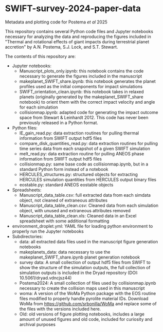 # SWIFT-survey-2024-paper-data
 Metadata and plotting code for Postema *et al* 2025

This repository contains several Python code files and Jupyter notebooks necessary for analyzing the data and reproducing the figures included in "Thermal and rotational effects of giant impacts during terrestrial planet accretion" by A.N. Postema, S.J. Lock, and S.T. Stewart.

The contents of this repository are:
- Jupyter notebooks:
	- Manuscript_plots_only.ipynb: this notebook contains the code necessary to generate the figures included in the manuscript
	- makeplanet_SWIFT_share.ipynb: this notebook generates the planet profiles used as the initial components for impact simulations
	- SWIFT_orientation_clean.ipynb: this notebook takes in relaxed planets (originally generated by the makeplanet_SWIFT_share notebook) to orient them with the correct impact velocity and angle for each simulation
	- collisionmap.ipynb: adapted code for generating the impact outcome space from Stewart & Leinhardt 2012. This code has never been previously released in a Python format.
- Python files:
	- IE_gain_read.py: data extraction routines for pulling thermal information from SWIFT output hdf5 files
	- compare_disk_quantities_read.py: data extraction routines for pulling time series data from each snapshot of a given SWIFT simulation
	- melt_read.py: data extraction routine for pulling ANEOS phase information from SWIFT output hdf5 files
	- collisionmap.py: same base code as collisionmap.ipynb, but in a standard Python form instead of a notebook
	- HERCULES_structures.py: structured objects for extracting HERCULES simulation quantities from HERCULES output binary files
	- eostable.py: standard ANEOS eostable objects
- Spreadsheets:
	- Manuscript_data_table.csv: full extracted data from each simdata object, not cleaned of extraneous attributes
	- Manuscript_data_table_clean.csv: Cleaned data from each simulation object, with unused and extraneous attributes removed
	- Manuscript_data_table_clean.xls: Cleaned data in an Excel spreadsheet with some additional formatting
- environment_droplet.yml: YAML file for loading python environment to properly run the Jupyter notebooks
- Subdirectories:
	- data: all extracted data files used in the manuscript figure generation notebooks
	- makeplanets_data: data necessary to use the makeplanet_SWIFT_share.ipynb planet generation notebook
	- survey data: A small collection of output hdf5 files from SWIFT to show the structure of the simulation outputs, the full collection of simulation outputs is included in the Dryad repository (DOI: 10.5061/dryad.vdncjsz44)
	- Postema2024: A small collection of files used by collisionmap.ipynb necessary to create the collision maps used in this manuscript
	- woma: A version of the WoMa Python package with the EOS routine files modified to properly handle pyrolite material IDs. Download WoMa from https://github.com/srbonilla/WoMa and replace some of the files with the versions included here.
	- Old: old versions of figure plotting notebooks, includes a large amount of unused figures and old code, included for curiosity and archival purposes
